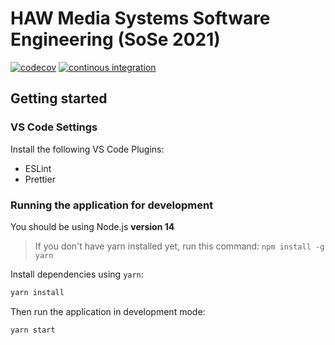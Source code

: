 # HAW Media Systems Software Engineering (SoSe 2021)

[![codecov](https://codecov.io/gh/PhilippMolitor/haw-ms-sweng-s21/branch/dev/graph/badge.svg?token=dAOlb2R87B)](https://codecov.io/gh/PhilippMolitor/haw-ms-sweng-s21)
[![continous integration](https://github.com/PhilippMolitor/haw-ms-sweng-s21/actions/workflows/ci-dev.yaml/badge.svg?branch=dev)](https://github.com/PhilippMolitor/haw-ms-sweng-s21/actions/workflows/ci-dev.yaml)

## Getting started

### VS Code Settings

Install the following VS Code Plugins:

- ESLint
- Prettier

### Running the application for development

You should be using Node.js **version 14**

> If you don't have yarn installed yet, run this command: `npm install -g yarn`

Install dependencies using `yarn`:

```sh
yarn install
```

Then run the application in development mode:

```sh
yarn start
```
